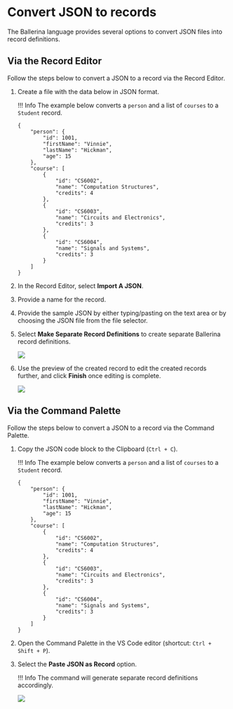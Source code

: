 # Convert JSON to records

The Ballerina language provides several options to convert JSON files into record definitions. 

## Via the Record Editor

Follow the steps below to convert a JSON to a record via the Record Editor.

1.  Create a file with the data below in JSON format.

    !!! Info
        The example below converts a `person` and a list of `courses` to a `Student` record. 
    
    ```
    {
        "person": {
            "id": 1001,
            "firstName": "Vinnie",
            "lastName": "Hickman",
            "age": 15
        },
        "course": [
            {
                "id": "CS6002",
                "name": "Computation Structures",
                "credits": 4
            },
            {
                "id": "CS6003",
                "name": "Circuits and Electronics",
                "credits": 3
            },
            {
                "id": "CS6004",
                "name": "Signals and Systems",
                "credits": 3
            }
        ]
    }
    ```

2. In the Record Editor, select **Import A JSON**.

3. Provide a name for the record.

4. Provide the sample JSON by either typing/pasting on the text area or by choosing the JSON file from the file selector.

5. Select **Make Separate Record Definitions** to create separate Ballerina record definitions.

    <img src="https://wso2.com/ballerina/vscode/docs/img/record-editor/import-JSON.gif" class="cInlineImage-full"/>

6. Use the preview of the created record to edit the created records further, and click **Finish** once editing is complete.

    <img src="https://wso2.com/ballerina/vscode/docs/img/record-editor/preview.png" class="cInlineImage-half"/>

## Via the Command Palette

Follow the steps below to convert a JSON to a record via the Command Palette.

1.  Copy the JSON code block to the Clipboard (`Ctrl + C`).

    !!! Info 
        The example below converts a `person` and a list of `courses` to a `Student` record. 
    
    ```
    {
        "person": {
            "id": 1001,
            "firstName": "Vinnie",
            "lastName": "Hickman",
            "age": 15
        },
        "course": [
            {
                "id": "CS6002",
                "name": "Computation Structures",
                "credits": 4
            },
            {
                "id": "CS6003",
                "name": "Circuits and Electronics",
                "credits": 3
            },
            {
                "id": "CS6004",
                "name": "Signals and Systems",
                "credits": 3
            }
        ]
    }
    ```

2. Open the Command Palette in the VS Code editor (shortcut: `Ctrl + Shift + P`).

3. Select the **Paste JSON as Record** option.

    !!! Info
        The command will generate separate record definitions accordingly.

    <img src="https://wso2.com/ballerina/vscode/docs/img/record-editor/paste-JSON.gif" class="cInlineImage-full"/>
